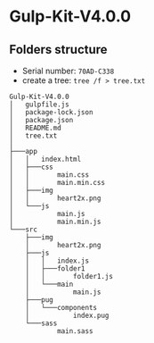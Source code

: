﻿# Gulp-Kit-V4.0.0

## Folders structure
 -  Serial number: `70AD-C338`
 -  create a tree: `tree /f > tree.txt`
```
Gulp-Kit-V4.0.0
│   gulpfile.js
│   package-lock.json
│   package.json
│   README.md
│   tree.txt
│   
├───app
│   │   index.html
│   ├───css
│   │       main.css
│   │       main.min.css 
│   ├───img
│   │       heart2x.png
│   └───js
│           main.js
│           main.min.js
└───src
    ├───img
    │       heart2x.png
    ├───js
    │   │   index.js
    │   ├───folder1
    │   │       folder1.js
    │   └───main
    │           main.js
    ├───pug
    │   └───components
    │           index.pug
    └───sass
            main.sass
```
            
            
